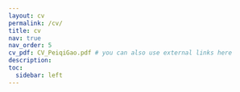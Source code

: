```yaml
---
layout: cv
permalink: /cv/
title: cv
nav: true
nav_order: 5
cv_pdf: CV_PeiqiGao.pdf # you can also use external links here
description:
toc:
  sidebar: left
---
```

